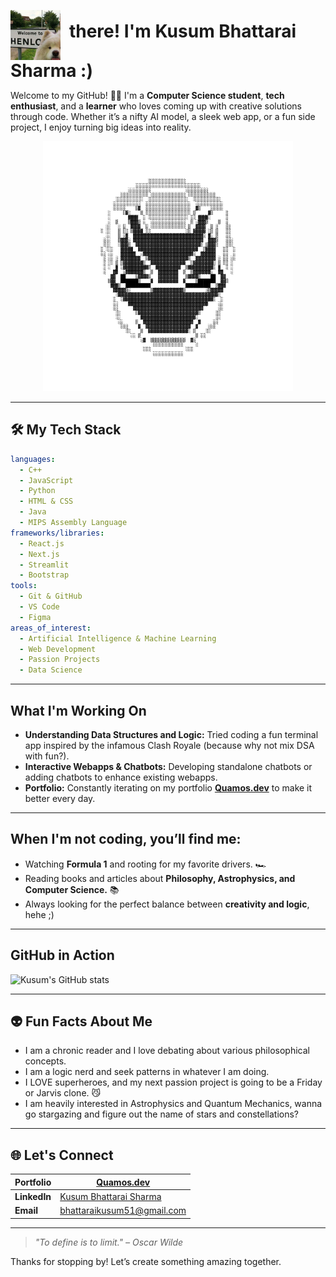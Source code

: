 <p align="left">
  <img src="https://raw.githubusercontent.com/kusum-bhattarai/kusum-bhattarai/main/henlo.webp" alt="HENLO" width="80" height="80" style="vertical-align: middle; margin-right: 10px;">
  <strong style="font-size: 2em;">there! I'm Kusum Bhattarai Sharma :)</strong>
</p>


Welcome to my GitHub! 👩‍💻 I'm a **Computer Science student**, **tech enthusiast**, and a **learner** who loves coming up with creative solutions through code. Whether it’s a nifty AI model, a sleek web app, or a fun side project, I enjoy turning big ideas into reality.  

<p align = "center">
 <img src = "https://raw.githubusercontent.com/kusum-bhattarai/kusum-bhattarai/main/nobg.png" alt = "IRONMAN" width = "400" height = "400"/>
</p>

---

## 🛠️ My Tech Stack  
```yaml
languages:  
  - C++
  - JavaScript
  - Python    
  - HTML & CSS
  - Java
  - MIPS Assembly Language  
frameworks/libraries:  
  - React.js
  - Next.js  
  - Streamlit  
  - Bootstrap  
tools:  
  - Git & GitHub  
  - VS Code  
  - Figma  
areas_of_interest:  
  - Artificial Intelligence & Machine Learning  
  - Web Development  
  - Passion Projects
  - Data Science  
```
---

## What I'm Working On  
- **Understanding Data Structures and Logic:** Tried coding a fun terminal app inspired by the infamous Clash Royale (because why not mix DSA with fun?).
- **Interactive Webapps & Chatbots:** Developing standalone chatbots or adding chatbots to enhance existing webapps.  
- **Portfolio:** Constantly iterating on my portfolio [**Quamos.dev**](https://quamos.dev) to make it better every day.  

---

## When I'm not coding, you’ll find me:  
- Watching **Formula 1** and rooting for my favorite drivers. 🏎️  
- Reading books and articles about **Philosophy, Astrophysics, and Computer Science.** 📚
- Always looking for the perfect balance between **creativity and logic**, hehe ;)

---

## GitHub in Action  

 ![Kusum's GitHub stats](https://github-readme-stats.vercel.app/api?username=kusum-bhattarai&theme=dark&show_icons=true)

---

## 👽 Fun Facts About Me  
- I am a chronic reader and I love debating about various philosophical concepts.
- I am a logic nerd and seek patterns in whatever I am doing.
- I LOVE superheroes, and my next passion project is going to be a Friday or Jarvis clone. 😼
- I am heavily interested in Astrophysics and Quantum Mechanics, wanna go stargazing and figure out the name of stars and constellations?

---

## 🌐 Let's Connect  
| **Portfolio**  | [Quamos.dev](https://quamos.dev) |  
|--------------------|---------------------------------|  
| **LinkedIn**   | [Kusum Bhattarai Sharma](https://www.linkedin.com/in/kusum-bhattarai-sharma/) |  
| **Email**      | bhattaraikusum51@gmail.com |  

---

> _"To define is to limit." – Oscar Wilde_  

Thanks for stopping by! Let’s create something amazing together.  
```
